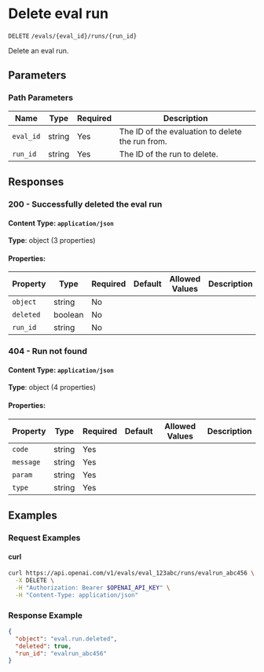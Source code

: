 # Delete eval run

`DELETE` `/evals/{eval_id}/runs/{run_id}`

Delete an eval run.


## Parameters

### Path Parameters

| Name | Type | Required | Description |
| ---- | ---- | -------- | ----------- |
| `eval_id` | string | Yes | The ID of the evaluation to delete the run from. |
| `run_id` | string | Yes | The ID of the run to delete. |

## Responses

### 200 - Successfully deleted the eval run

#### Content Type: `application/json`

**Type**: object (3 properties)

#### Properties:

| Property | Type | Required | Default | Allowed Values | Description |
| -------- | ---- | -------- | ------- | -------------- | ----------- |
| `object` | string | No |  |  |  |
| `deleted` | boolean | No |  |  |  |
| `run_id` | string | No |  |  |  |
### 404 - Run not found

#### Content Type: `application/json`

**Type**: object (4 properties)

#### Properties:

| Property | Type | Required | Default | Allowed Values | Description |
| -------- | ---- | -------- | ------- | -------------- | ----------- |
| `code` | string | Yes |  |  |  |
| `message` | string | Yes |  |  |  |
| `param` | string | Yes |  |  |  |
| `type` | string | Yes |  |  |  |
## Examples

### Request Examples

#### curl
```bash
curl https://api.openai.com/v1/evals/eval_123abc/runs/evalrun_abc456 \
  -X DELETE \
  -H "Authorization: Bearer $OPENAI_API_KEY" \
  -H "Content-Type: application/json"

```

### Response Example

```json
{
  "object": "eval.run.deleted",
  "deleted": true,
  "run_id": "evalrun_abc456"
}

```

